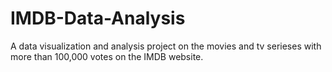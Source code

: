 # IMDB-Data-Analysis
A data visualization and analysis project on the movies and tv serieses with more than 100,000 votes on the IMDB website.
